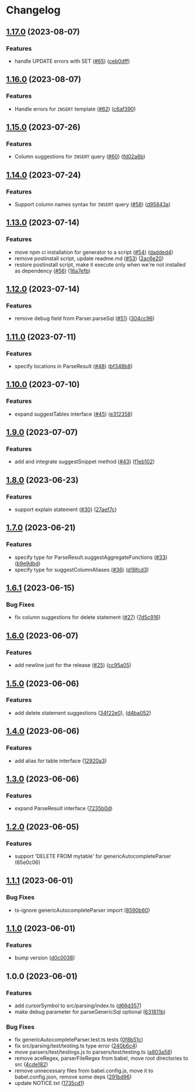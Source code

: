 # Changelog

## [1.17.0](https://github.com/gravity-ui/sql-autocomplete-parsers/compare/v1.16.0...v1.17.0) (2023-08-07)


### Features

* handle UPDATE errors with SET ([#65](https://github.com/gravity-ui/sql-autocomplete-parsers/issues/65)) ([ceb0dff](https://github.com/gravity-ui/sql-autocomplete-parsers/commit/ceb0dffcbcb439c680457efacfc5f74563a55b1e))

## [1.16.0](https://github.com/gravity-ui/sql-autocomplete-parsers/compare/v1.15.0...v1.16.0) (2023-08-07)


### Features

* Handle errors for `INSERT` template ([#62](https://github.com/gravity-ui/sql-autocomplete-parsers/issues/62)) ([c6af390](https://github.com/gravity-ui/sql-autocomplete-parsers/commit/c6af390f45878afaf577eb65b98d841b1f00286b))

## [1.15.0](https://github.com/gravity-ui/sql-autocomplete-parsers/compare/v1.14.0...v1.15.0) (2023-07-26)


### Features

* Column suggestions for `INSERT` query ([#60](https://github.com/gravity-ui/sql-autocomplete-parsers/issues/60)) ([fd02a6b](https://github.com/gravity-ui/sql-autocomplete-parsers/commit/fd02a6b421cea3b315958d8abd043e8e095bd2a7))

## [1.14.0](https://github.com/gravity-ui/sql-autocomplete-parsers/compare/v1.13.0...v1.14.0) (2023-07-24)


### Features

* Support column names syntax for `INSERT` query ([#58](https://github.com/gravity-ui/sql-autocomplete-parsers/issues/58)) ([d95843a](https://github.com/gravity-ui/sql-autocomplete-parsers/commit/d95843a23189031450792552f5cbb001434954db))

## [1.13.0](https://github.com/gravity-ui/sql-autocomplete-parsers/compare/v1.12.0...v1.13.0) (2023-07-14)


### Features

* move npm ci installation for generator to a script ([#54](https://github.com/gravity-ui/sql-autocomplete-parsers/issues/54)) ([dadded4](https://github.com/gravity-ui/sql-autocomplete-parsers/commit/dadded40e5695953c59fe0cc829e2fac3a7099b5))
* remove postinstall script, update readme.md ([#53](https://github.com/gravity-ui/sql-autocomplete-parsers/issues/53)) ([2ac6e20](https://github.com/gravity-ui/sql-autocomplete-parsers/commit/2ac6e20f066ba72d023aff7d4288bc6d1dbeb59c))
* restore postinstall script, make it execute only when we're not installed as dependency ([#56](https://github.com/gravity-ui/sql-autocomplete-parsers/issues/56)) ([16a7efb](https://github.com/gravity-ui/sql-autocomplete-parsers/commit/16a7efbf886bbd6fc28a14c991a872ca622f8c0a))

## [1.12.0](https://github.com/gravity-ui/sql-autocomplete-parsers/compare/v1.11.0...v1.12.0) (2023-07-14)


### Features

* remove debug field from Parser.parseSql ([#51](https://github.com/gravity-ui/sql-autocomplete-parsers/issues/51)) ([304cc96](https://github.com/gravity-ui/sql-autocomplete-parsers/commit/304cc96ed052652b7f939b31d6cac86d517cba7a))

## [1.11.0](https://github.com/gravity-ui/sql-autocomplete-parsers/compare/v1.10.0...v1.11.0) (2023-07-11)


### Features

* specify locations in ParseResult ([#48](https://github.com/gravity-ui/sql-autocomplete-parsers/issues/48)) ([bf348b8](https://github.com/gravity-ui/sql-autocomplete-parsers/commit/bf348b8efb1d7b2a5c44787299aaf57ae916e7ad))

## [1.10.0](https://github.com/gravity-ui/sql-autocomplete-parsers/compare/v1.9.0...v1.10.0) (2023-07-10)


### Features

* expand suggestTables interface ([#45](https://github.com/gravity-ui/sql-autocomplete-parsers/issues/45)) ([e312358](https://github.com/gravity-ui/sql-autocomplete-parsers/commit/e312358d031de933a89c202d917c582fc63124a5))

## [1.9.0](https://github.com/gravity-ui/sql-autocomplete-parsers/compare/v1.8.0...v1.9.0) (2023-07-07)


### Features

* add and integrate suggestSnippet method ([#43](https://github.com/gravity-ui/sql-autocomplete-parsers/issues/43)) ([f1eb102](https://github.com/gravity-ui/sql-autocomplete-parsers/commit/f1eb102fa17ee14500cf946b6895b63abef5b603))

## [1.8.0](https://github.com/gravity-ui/sql-autocomplete-parsers/compare/v1.7.0...v1.8.0) (2023-06-23)


### Features

* support explain statement ([#30](https://github.com/gravity-ui/sql-autocomplete-parsers/issues/30)) ([27aef7c](https://github.com/gravity-ui/sql-autocomplete-parsers/commit/27aef7c00d5a3fb247d9ddb55819607881ba8c30))

## [1.7.0](https://github.com/gravity-ui/sql-autocomplete-parsers/compare/v1.6.1...v1.7.0) (2023-06-21)


### Features

* specify type for ParseResult.suggestAggregateFunctions ([#33](https://github.com/gravity-ui/sql-autocomplete-parsers/issues/33)) ([b9e9dbd](https://github.com/gravity-ui/sql-autocomplete-parsers/commit/b9e9dbdce90582e46093d3e31b30beb55a1ca31b))
* specify type for suggestColumnAliases ([#36](https://github.com/gravity-ui/sql-autocomplete-parsers/issues/36)) ([d18fcd3](https://github.com/gravity-ui/sql-autocomplete-parsers/commit/d18fcd3bcd595bd18a09001ec0117c125a8ef0e5))

## [1.6.1](https://github.com/gravity-ui/sql-autocomplete-parsers/compare/v1.6.0...v1.6.1) (2023-06-15)


### Bug Fixes

* fix column suggestions for delete statement ([#27](https://github.com/gravity-ui/sql-autocomplete-parsers/issues/27)) ([7d5c916](https://github.com/gravity-ui/sql-autocomplete-parsers/commit/7d5c91674554f98b5e05e0f50becd1c80abaed01))

## [1.6.0](https://github.com/gravity-ui/sql-autocomplete-parsers/compare/v1.5.0...v1.6.0) (2023-06-07)


### Features

* add newline just for the release ([#25](https://github.com/gravity-ui/sql-autocomplete-parsers/issues/25)) ([cc95a05](https://github.com/gravity-ui/sql-autocomplete-parsers/commit/cc95a056c5077d1ede897a8d071b958103d216cf))

## [1.5.0](https://github.com/gravity-ui/sql-autocomplete-parsers/compare/v1.4.0...v1.5.0) (2023-06-06)


### Features

* add delete statement suggestions ([34f22e0](https://github.com/gravity-ui/sql-autocomplete-parsers/commit/34f22e06f3db322418c6f706eec5d79a13b4b018)), ([d4ba052](https://github.com/gravity-ui/sql-autocomplete-parsers/commit/d4ba052db182bf1719c3d288de7cf1fcaca80e16))

## [1.4.0](https://github.com/gravity-ui/sql-autocomplete-parsers/compare/v1.3.0...v1.4.0) (2023-06-06)


### Features

* add alias for table interface ([12920a3](https://github.com/gravity-ui/sql-autocomplete-parsers/commit/12920a37e79d0a2021e90d22780bddc2ee83e3f9))

## [1.3.0](https://github.com/gravity-ui/sql-autocomplete-parsers/compare/v1.2.0...v1.3.0) (2023-06-06)


### Features

* expand ParseResult interface ([7235b0d](https://github.com/gravity-ui/sql-autocomplete-parsers/commit/7235b0dce5d27a2385c1253f07fce2fd2ae56922))

## [1.2.0](https://github.com/gravity-ui/sql-autocomplete-parsers/compare/v1.1.1...v1.2.0) (2023-06-05)


### Features

* support 'DELETE FROM mytable' for genericAutocompleteParser (65e0c06)

## [1.1.1](https://github.com/gravity-ui/sql-autocomplete-parsers/compare/v1.1.0...v1.1.1) (2023-06-01)


### Bug Fixes

* ts-ignore genericAutocompleteParser import ([8590b60](https://github.com/gravity-ui/sql-autocomplete-parsers/commit/8590b607eefe647af1da9f99c86679cd524a8924))

## [1.1.0](https://github.com/gravity-ui/sql-autocomplete-parsers/compare/v1.0.0...v1.1.0) (2023-06-01)


### Features

* bump version ([d0c0038](https://github.com/gravity-ui/sql-autocomplete-parsers/commit/d0c00380d6c54da1793e8a09715a7790601ff968))

## 1.0.0 (2023-06-01)


### Features

* add cursorSymbol to src/parsing/index.ts ([d66d357](https://github.com/gravity-ui/sql-autocomplete-parsers/commit/d66d357b9807183cc1163e833902ff7ab76c217e))
* make debug parameter for parseGenericSql optional ([631811b](https://github.com/gravity-ui/sql-autocomplete-parsers/commit/631811b3da59a66706bc8711a3ddbbb5a2871cf6))


### Bug Fixes

* fix genericAutocompleteParser.test.ts tests ([0f8b51c](https://github.com/gravity-ui/sql-autocomplete-parsers/commit/0f8b51c09b0efe2d4807e1118c949f03647dfa10))
* fix src/parsing/test/testing.ts type error ([240b6c4](https://github.com/gravity-ui/sql-autocomplete-parsers/commit/240b6c4c7ae168035059d57c55e8e4e4a60641a8))
* move parsers/test/testings.js to parsers/test/testing.ts ([a803a58](https://github.com/gravity-ui/sql-autocomplete-parsers/commit/a803a58b3c092ef34a871e19de8e86cfb408bdb4))
* remove aceRegex, parserFileRegex from babel, move root directories to src ([4cde182](https://github.com/gravity-ui/sql-autocomplete-parsers/commit/4cde18276202eaae83d558d11cee9a0c7cf0c79f))
* remove unnecessary files from babel.config.js, move it to babel.config.json, remove some deps ([291bd96](https://github.com/gravity-ui/sql-autocomplete-parsers/commit/291bd96abcff781c4011f50508db6802afdb28ab))
* update NOTICE.txt ([1735cd1](https://github.com/gravity-ui/sql-autocomplete-parsers/commit/1735cd1d4518e94a29bde12207a40b804bd64f5f))
